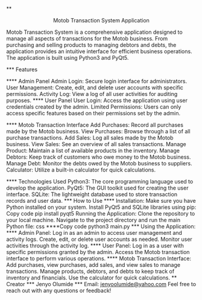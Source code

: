 ** <div align='center' color='Blue'>Motob Transaction System Application</div>

Motob Transaction System is a comprehensive application designed to manage all aspects of transactions for the Motob business. From purchasing and selling products to managing debtors and debts, the application provides an intuitive interface for efficient business operations. The application is built using Python3 and PyQt5.

*** Features

**** Admin Panel
	Admin Login: Secure login interface for administrators.
	User Management: Create, edit, and delete user accounts with specific permissions.
	Activity Log: View a log of all user activities for auditing purposes.
**** User Panel
	User Login: Access the application using user credentials created by the admin.
	Limited Permissions: Users can only access specific features based on their permissions set by the admin.

**** Motob Transaction Interface
	Add Purchases: Record all purchases made by the Motob business.
	View Purchases: Browse through a list of all purchase transactions.
	Add Sales: Log all sales made by the Motob business.
	View Sales: See an overview of all sales transactions.
	Manage Product: Maintain a list of available products in the inventory.
	Manage Debtors: Keep track of customers who owe money to the Motob business.
	Manage Debt: Monitor the debts owed by the Motob business to suppliers.
	Calculator: Utilize a built-in calculator for quick calculations.

**** Technologies Used
	Python3: The core programming language used to develop the application.
	PyQt5: The GUI toolkit used for creating the user interface.
	SQLite: The lightweight database used to store transaction records and user data.
*** How to Use
**** Installation:
	Make sure you have Python installed on your system.
	Install PyQt5 and SQLite libraries using pip:
	Copy code
	pip install pyqt5
	Running the Application:
	Clone the repository to your local machine.
	Navigate to the project directory and run the main Python file:
	css
****Copy code
	python3 main.py
*** Using the Application:
**** Admin Panel:
	Log in as an admin to access user management and activity logs.
	Create, edit, or delete user accounts as needed.
	Monitor user activities through the activity log.
**** User Panel:
	Log in as a user with specific permissions granted by the admin.
	Access the Motob transaction interface to perform various operations.
**** Motob Transaction Interface:
	Add purchases, view purchases, add sales, and view sales to manage transactions.
	Manage products, debtors, and debts to keep track of inventory and financials.
	Use the calculator for quick calculations.
** Creator
***	Jenyo Olumide
***	Email: jenyoolumide@yahoo.com
Feel free to reach out with any questions or feedback!
